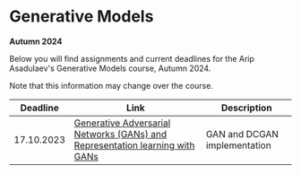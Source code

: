 # Generative Models
**Autumn 2024**

Below you will find assignments and current deadlines for the Arip Asadulaev's Generative Models course, Autumn 2024. 

Note that this information may change over the course.

Deadline | Link | Description|
---------|------|-----------|
17.10.2023 | [Generative Adversarial Networks (GANs) and Representation learning with GANs](https://github.com/RostislavKorst/Generative-Models-2024/blob/main/Assignment%201/1_gan_dcgan.ipynb) | GAN and DCGAN implementation
